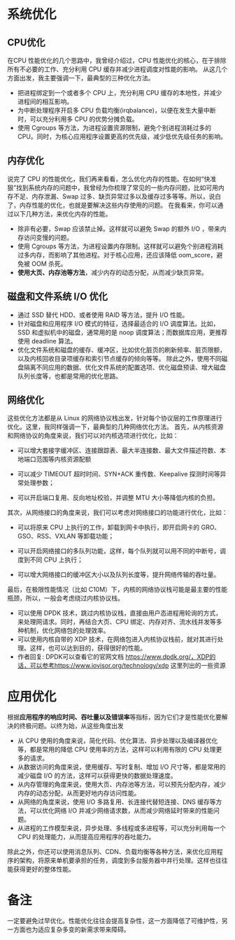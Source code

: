 # 系统优化

## CPU优化

在CPU 性能优化的几个思路中，我曾经介绍过，CPU 性能优化的核心，在于排除所有不必要的工作、充分利用 CPU 缓存并减少进程调度对性能的影响。
从这几个方面出发，我主要强调一下，最典型的三种优化方法。

- 把进程绑定到一个或者多个 CPU 上，充分利用 CPU 缓存的本地性，并减少进程间的相互影响。
- 为中断处理程序开启多 CPU 负载均衡(irqbalance)，以便在发生大量中断时，可以充分利用多 CPU 的优势分摊负载。
- 使用 Cgroups 等方法，为进程设置资源限制，避免个别进程消耗过多的 CPU。同时，为核心应用程序设置更高的优先级，减少低优先级任务的影响。

## 内存优化

  说完了 CPU 的性能优化，我们再来看看，怎么优化内存的性能。在如何“快准狠”找到系统内存的问题中，我曾经为你梳理了常见的一些内存问题，比如可用内存不足、内存泄漏、Swap 过多、缺页异常过多以及缓存过多等等。所以，说白了，内存性能的优化，也就是要解决这些内存使用的问题。
  在我看来，你可以通过以下几种方法，来优化内存的性能。

- 除非有必要，Swap 应该禁止掉。这样就可以避免 Swap 的额外 I/O ，带来内存访问变慢的问题。
- 使用 Cgroups 等方法，为进程设置内存限制。这样就可以避免个别进程消耗过多内存，而影响了其他进程。对于核心应用，还应该降低 oom_score，避免被 OOM 杀死。
- **使用大页、内存池等方法**，减少内存的动态分配，从而减少缺页异常。

## 磁盘和文件系统 I/O 优化

- 通过 SSD 替代 HDD、或者使用 RAID 等方法，提升 I/O 性能。
- 针对磁盘和应用程序 I/O 模式的特征，选择最适合的 I/O 调度算法。比如，SSD 和虚拟机中的磁盘，通常用的是 noop 调度算法；而数据库应用，更推荐使用 deadline 算法。
- 优化文件系统和磁盘的缓存、缓冲区，比如优化脏页的刷新频率、脏页限额，以及内核回收目录项缓存和索引节点缓存的倾向等等。
    除此之外，使用不同磁盘隔离不同应用的数据、优化文件系统的配置选项、优化磁盘预读、增大磁盘队列长度等，也都是常用的优化思路。
    
 ## 网络优化
 这些优化方法都是从 Linux 的网络协议栈出发，针对每个协议层的工作原理进行优化。这里，我同样强调一下，最典型的几种网络优化方法。
    首先，从内核资源和网络协议的角度来说，我们可以对内核选项进行优化，比如：

- 可以增大套接字缓冲区、连接跟踪表、最大半连接数、最大文件描述符数、本地端口范围等内核资源配额

- 可以减少 TIMEOUT 超时时间、SYN+ACK 重传数、Keepalive 探测时间等异常处理参数；

- 可以开启端口复用、反向地址校验，并调整 MTU 大小等降低内核的负担。

其次，从网络接口的角度来说，我们可以考虑对网络接口的功能进行优化，比如：

- 可以将原来 CPU 上执行的工作，卸载到网卡中执行，即开启网卡的 GRO、GSO、RSS、VXLAN 等卸载功能；

- 可以开启网络接口的多队列功能，这样，每个队列就可以用不同的中断号，调度到不同 CPU 上执行；

- 可以增大网络接口的缓冲区大小以及队列长度等，提升网络传输的吞吐量。

最后，在极限性能情况（比如 C10M）下，内核的网络协议栈可能是最主要的性能瓶颈，所以，一般会考虑绕过内核协议栈。

- 可以使用 DPDK 技术，跳过内核协议栈，直接由用户态进程用轮询的方式，来处理网请求。同时，再结合大页、CPU 绑定、内存对齐、流水线并发等多种机制，优化网络包的处理效率。
- 可以使用内核自带的 XDP 技术，在网络包进入内核协议栈前，就对其进行处理。这样，也可以达到目的，获得很好的性能。
- 作者回复: DPDK可以查看它的官网文档 https://www.dpdk.org/，XDP的话，可以参考https://www.iovisor.org/technology/xdp 这里列出的一些资源

# 应用优化

根据**应用程序的响应时间、吞吐量以及错误率**等指标，因为它们才是性能优化要解决的终极问题。以终为始，从这些角度出发

- 从 CPU 使用的角度来说，简化代码、优化算法、异步处理以及编译器优化等，都是常用的降低 CPU 使用率的方法，这样可以利用有限的 CPU 处理更多的请求。
- 从数据访问的角度来说，使用缓存、写时复制、增加 I/O 尺寸等，都是常用的减少磁盘 I/O 的方法，这样可以获得更快的数据处理速度。
- 从内存管理的角度来说，使用大页、内存池等方法，可以预先分配内存，减少内存的动态分配，从而更好地内存访问性能。
- 从网络的角度来说，使用 I/O 多路复用、长连接代替短连接、DNS 缓存等方法，可以优化网络 I/O 并减少网络请求数，从而减少网络延时带来的性能问题。
- 从进程的工作模型来说，异步处理、多线程或多进程等，可以充分利用每一个 CPU 的处理能力，从而提高应用程序的吞吐能力。

除此之外，你还可以使用消息队列、CDN、负载均衡等各种方法，来优化应用程序的架构，将原来单机要承担的任务，调度到多台服务器中并行处理。这样也往往能获得更好的整体性能。

# 备注

一定要避免过早优化。性能优化往往会提高复杂性，这一方面降低了可维护性，另一方面也为适应复杂多变的新需求带来障碍。

